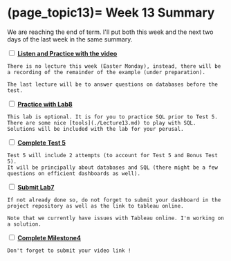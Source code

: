 (page_topic13)=
Week 13 Summary
=======================

We are reaching the end of term. I'll put both this week and the next two days of the last week in the same summary.

<label><input type="checkbox" id="week13_task1" class="box"> [**Listen and Practice with the video**](https://canvas.ubc.ca/courses/64282/pages/week-12-querying-a-database-example?module_item_id=3059764)</input></label>

```{tip}
There is no lecture this week (Easter Monday), instead, there will be a recording of the remainder of the example (under preparation). 

The last lecture will be to answer questions on databases before the test.
```

<label><input type="checkbox" id="week13_task2" class="box"> [**Practice with Lab8**](https://canvas.ubc.ca/courses/64282/assignments/791131)</input></label>

```{tip}
This lab is optional. It is for you to practice SQL prior to Test 5. There are some nice [tools](./Lecture13.md) to play with SQL. Solutions will be included with the lab for your perusal.
```


<label><input type="checkbox" id="week13_task3" class="box"> [**Complete Test 5**](https://canvas.ubc.ca/courses/64282/quizzes/320563)</input></label>

```{tip}
Test 5 will include 2 attempts (to account for Test 5 and Bonus Test 5).
It will be principally about databases and SQL (there might be a few questions on efficient dashboards as well). 
```

<label><input type="checkbox" id="week13_task4" class="box"> [**Submit Lab7**](https://canvas.ubc.ca/courses/64282/assignments/791130)</input></label>

```{tip}
If not already done so, do not forget to submit your dashboard in the project repository as well as the link to tableau online.

Note that we currently have issues with Tableau online. I'm working on a solution. 
```

<label><input type="checkbox" id="week13_task5" class="box"> [**Complete Milestone4**](../../project/milestone04.md) </input></label>

```{tip}
Don't forget to submit your video link !
```

